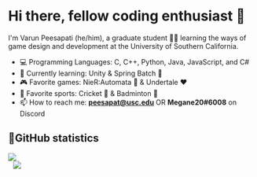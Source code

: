 # Hi there, fellow coding enthusiast 👋

I'm Varun Peesapati (he/him), a graduate student 👨‍🎓 learning the ways of game design and development at the University of Southern California.

* 💻 Programming Languages: C, C++, Python, Java, JavaScript, and C#
* 📖 Currently learning: Unity & Spring Batch 🍃
* 🎮 Favorite games: NieR:Automata 🤖 & Undertale ❤️
* 🏅 Favorite sports: Cricket 🏏 & Badminton 🏸
* 📫 How to reach me: **peesapat@usc.edu** OR **Megane20#6008** on Discord

## 💪GitHub statistics
<!-- ![Varun's GitHub stats](https://github-readme-stats.vercel.app/api?username=vpeesapa&count_private=true&&show_icons=true&theme=dracula)

![Top Langs](https://github-readme-stats.vercel.app/api/top-langs/?username=vpeesapa&layout=compact&theme=dracula) -->

<div>
  <img align="center" src="https://github-readme-stats.vercel.app/api?username=vpeesapa&count_private=true&&show_icons=true&theme=dracula" />
</div>
<div style="padding: 0 10 10 10;">
  <img align="center" src="https://github-readme-stats.vercel.app/api/top-langs/?username=vpeesapa&layout=compact&theme=dracula" />
</div>
